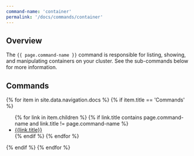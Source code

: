 ```yaml
---
command-name: 'container'
permalink: '/docs/commands/container'
---
```


<h2> Overview </h2>

The `{{ page.command-name }}` command is responsible for listing, showing, and manipulating containers on your cluster. See the sub-commands below for more information.

<h2> Commands </h2>

<p>
{% for item in site.data.navigation.docs %}
    {% if item.title == 'Commands' %}
        <ul>
        {% for link in item.children %}
            {% if link.title contains page.command-name and link.title != page.command-name %}
                <li><a href="{{site.baseurl}}{{link.url}}">{{link.title}}</a></li>
            {% endif %}
        {% endfor %}
        </ul>
    {% endif %}
{% endfor %}
</p>
